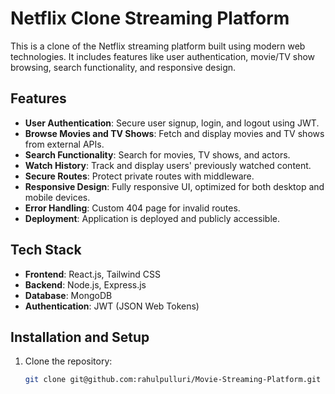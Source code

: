 # Netflix Clone Streaming Platform

This is a clone of the Netflix streaming platform built using modern web technologies. It includes features like user authentication, movie/TV show browsing, search functionality, and responsive design.

## Features
- **User Authentication**: Secure user signup, login, and logout using JWT.
- **Browse Movies and TV Shows**: Fetch and display movies and TV shows from external APIs.
- **Search Functionality**: Search for movies, TV shows, and actors.
- **Watch History**: Track and display users' previously watched content.
- **Secure Routes**: Protect private routes with middleware.
- **Responsive Design**: Fully responsive UI, optimized for both desktop and mobile devices.
- **Error Handling**: Custom 404 page for invalid routes.
- **Deployment**: Application is deployed and publicly accessible.

## Tech Stack
- **Frontend**: React.js, Tailwind CSS
- **Backend**: Node.js, Express.js
- **Database**: MongoDB
- **Authentication**: JWT (JSON Web Tokens)

## Installation and Setup

1. Clone the repository:
   ```bash
   git clone git@github.com:rahulpulluri/Movie-Streaming-Platform.git
